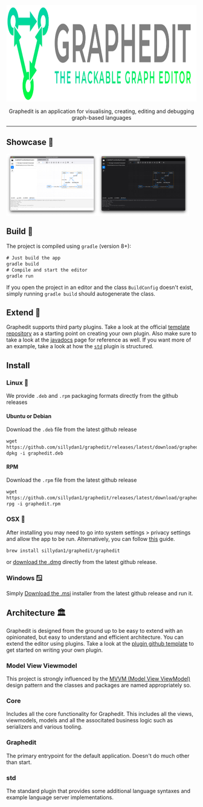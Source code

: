 <p align="center">
   <picture>
      <source media="(prefers-color-scheme: dark)" srcset="https://raw.githubusercontent.com/sillydan1/graphedit/main/.github/resources/logo/graphedit-logo-dark.svg">
      <source media="(prefers-color-scheme: light)" srcset="https://raw.githubusercontent.com/sillydan1/graphedit/main/.github/resources/logo/graphedit-logo-light.svg">
      <img alt="graphedit logo" width="700" height="256" src="https://raw.githubusercontent.com/sillydan1/graphedit/main/.github/resources/logo/graphedit-logo-light.svg" style="max-width: 100%;">
   </picture>
</p>

<p align="center">
   Graphedit is an application for visualising, creating, editing and debugging graph-based languages
</p>

------

## Showcase 👀
<div style="display: flex;" align="center">
  <img src="https://raw.githubusercontent.com/sillydan1/graphedit/main/.github/resources/screenshots/Screenshot-light.png" alt="Image 1" width="48%" />
  <img src="https://raw.githubusercontent.com/sillydan1/graphedit/main/.github/resources/screenshots/Screenshot-dark.png" alt="Image 2" width="48%" />
</div>

## Build 💾
The project is compiled using `gradle` (version 8+):
```shell
# Just build the app
gradle build
# Compile and start the editor
gradle run
```
If you open the project in an editor and the class `BuildConfig` doesn't exist, simply running `gradle build` should autogenerate the class.

## Extend 🔌
Graphedit supports third party plugins. Take a look at the official [template repository](https://github.com/sillydan1/graphedit-plugin-template) as a starting point on creating your own plugin.
Also make sure to take a look at the [javadocs](https://javadoc.graphedit.gtz.dk) page for reference as well. If you want more of an example, take a look at how the [`std`](std/) plugin is structured.

## Install
### Linux 🐧
We provide `.deb` and `.rpm` packaging formats directly from the github releases

<!-- #### Flatpak -->
<!-- ```shell -->
<!-- flatpak install sillydan1/graphedit/graphedit -->
<!-- ``` -->

#### Ubuntu or Debian
Download the `.deb` file from the latest github release
```shell
wget https://github.com/sillydan1/graphedit/releases/latest/download/graphedit.deb
dpkg -i graphedit.deb
```

#### RPM
Download the `.rpm` file from the latest github release
```shell
wget https://github.com/sillydan1/graphedit/releases/latest/download/graphedit.rpm
rpg -i graphedit.rpm
```

### OSX 🍎
After installing you may need to go into system settings > privacy settings and allow the app to be run. Alternatively, you can follow [this](https://support.apple.com/en-lk/guide/mac-help/mchleab3a043/mac) guide.
```shell
brew install sillydan1/graphedit/graphedit
```
or [download the .dmg](https://github.com/sillydan1/graphedit/releases/latest/download/graphedit.dmg) directly from the latest github release.

### Windows 🪟
Simply [Download the .msi](https://github.com/sillydan1/graphedit/releases/latest/download/graphedit.msi) installer from the latest github release and run it.

## Architecture 🏛️
Graphedit is designed from the ground up to be easy to extend with an opinionated, but easy to understand and efficient architecture.
You can extend the editor using plugins. Take a look at the [plugin github template](https://github.com/sillydan1/graphedit-plugin-template) to get started on writing your own plugin.

### Model View Viewmodel
This project is strongly influenced by the [MVVM (Model View ViewModel)](https://en.wikipedia.org/wiki/Model–view–viewmodel) design pattern and the classes and packages are named appropriately so.
 
### Core
Includes all the core functionality for Graphedit. This includes all the views, viewmodels, models and all the associtated business logic such as serializers and various tooling.

### Graphedit
The primary entrypoint for the default application. Doesn't do much other than start.

### std
The standard plugin that provides some additional language syntaxes and example language server implementations.
